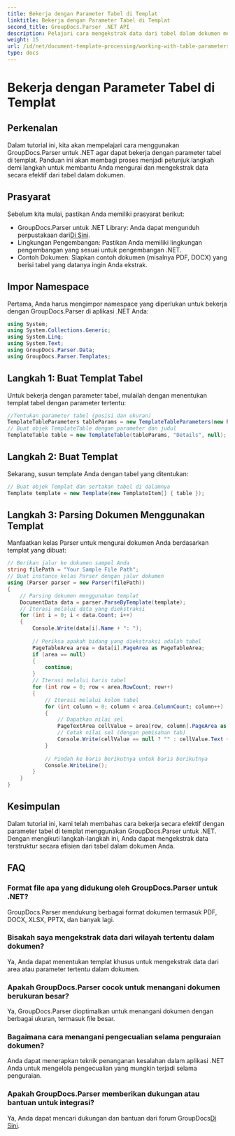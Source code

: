 ```yaml
---
title: Bekerja dengan Parameter Tabel di Templat
linktitle: Bekerja dengan Parameter Tabel di Templat
second_title: GroupDocs.Parser .NET API
description: Pelajari cara mengekstrak data dari tabel dalam dokumen menggunakan GroupDocs.Parser untuk .NET. Panduan langkah demi langkah untuk penggunaan parameter tabel.
weight: 15
url: /id/net/document-template-processing/working-with-table-parameters-in-templates/
type: docs
---
```

# Bekerja dengan Parameter Tabel di Templat

## Perkenalan
Dalam tutorial ini, kita akan mempelajari cara menggunakan GroupDocs.Parser untuk .NET agar dapat bekerja dengan parameter tabel di templat. Panduan ini akan membagi proses menjadi petunjuk langkah demi langkah untuk membantu Anda mengurai dan mengekstrak data secara efektif dari tabel dalam dokumen.
## Prasyarat
Sebelum kita mulai, pastikan Anda memiliki prasyarat berikut:
-  GroupDocs.Parser untuk .NET Library: Anda dapat mengunduh perpustakaan dari[Di Sini](https://releases.groupdocs.com/parser/net/).
- Lingkungan Pengembangan: Pastikan Anda memiliki lingkungan pengembangan yang sesuai untuk pengembangan .NET.
- Contoh Dokumen: Siapkan contoh dokumen (misalnya PDF, DOCX) yang berisi tabel yang datanya ingin Anda ekstrak.

## Impor Namespace
Pertama, Anda harus mengimpor namespace yang diperlukan untuk bekerja dengan GroupDocs.Parser di aplikasi .NET Anda:
```csharp
using System;
using System.Collections.Generic;
using System.Linq;
using System.Text;
using GroupDocs.Parser.Data;
using GroupDocs.Parser.Templates;
```
## Langkah 1: Buat Templat Tabel
Untuk bekerja dengan parameter tabel, mulailah dengan menentukan templat tabel dengan parameter tertentu:
```csharp
//Tentukan parameter tabel (posisi dan ukuran)
TemplateTableParameters tableParams = new TemplateTableParameters(new Rectangle(new Point(35, 320), new Size(530, 55)), null);
// Buat objek TemplateTable dengan parameter dan judul
TemplateTable table = new TemplateTable(tableParams, "Details", null);
```
## Langkah 2: Buat Templat
Sekarang, susun template Anda dengan tabel yang ditentukan:
```csharp
// Buat objek Templat dan sertakan tabel di dalamnya
Template template = new Template(new TemplateItem[] { table });
```
## Langkah 3: Parsing Dokumen Menggunakan Templat
Manfaatkan kelas Parser untuk mengurai dokumen Anda berdasarkan templat yang dibuat:
```csharp
// Berikan jalur ke dokumen sampel Anda
string filePath = "Your Sample File Path";
// Buat instance kelas Parser dengan jalur dokumen
using (Parser parser = new Parser(filePath))
{
    // Parsing dokumen menggunakan templat
    DocumentData data = parser.ParseByTemplate(template);
    // Iterasi melalui data yang diekstraksi
    for (int i = 0; i < data.Count; i++)
    {
        Console.Write(data[i].Name + ": ");
        
        // Periksa apakah bidang yang diekstraksi adalah tabel
        PageTableArea area = data[i].PageArea as PageTableArea;
        if (area == null)
        {
            continue;
        }
        // Iterasi melalui baris tabel
        for (int row = 0; row < area.RowCount; row++)
        {
            // Iterasi melalui kolom tabel
            for (int column = 0; column < area.ColumnCount; column++)
            {
                // Dapatkan nilai sel
                PageTextArea cellValue = area[row, column].PageArea as PageTextArea;
                // Cetak nilai sel (dengan pemisahan tab)
                Console.Write(cellValue == null ? "" : cellValue.Text + "\t");
            }
            
            // Pindah ke baris berikutnya untuk baris berikutnya
            Console.WriteLine();
        }
    }
}
```

## Kesimpulan
Dalam tutorial ini, kami telah membahas cara bekerja secara efektif dengan parameter tabel di templat menggunakan GroupDocs.Parser untuk .NET. Dengan mengikuti langkah-langkah ini, Anda dapat mengekstrak data terstruktur secara efisien dari tabel dalam dokumen Anda.

## FAQ
### Format file apa yang didukung oleh GroupDocs.Parser untuk .NET?
GroupDocs.Parser mendukung berbagai format dokumen termasuk PDF, DOCX, XLSX, PPTX, dan banyak lagi.
### Bisakah saya mengekstrak data dari wilayah tertentu dalam dokumen?
Ya, Anda dapat menentukan templat khusus untuk mengekstrak data dari area atau parameter tertentu dalam dokumen.
### Apakah GroupDocs.Parser cocok untuk menangani dokumen berukuran besar?
Ya, GroupDocs.Parser dioptimalkan untuk menangani dokumen dengan berbagai ukuran, termasuk file besar.
### Bagaimana cara menangani pengecualian selama penguraian dokumen?
Anda dapat menerapkan teknik penanganan kesalahan dalam aplikasi .NET Anda untuk mengelola pengecualian yang mungkin terjadi selama penguraian.
### Apakah GroupDocs.Parser memberikan dukungan atau bantuan untuk integrasi?
 Ya, Anda dapat mencari dukungan dan bantuan dari forum GroupDocs[Di Sini](https://forum.groupdocs.com/c/parser/17).
